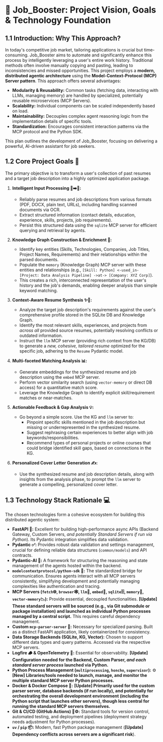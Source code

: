 # 🚀 Job_Booster: Project Vision, Goals & Technology Foundation

## 1.1 Introduction: Why This Approach?

In today's competitive job market, tailoring applications is crucial but time-consuming. Job_Booster aims to automate and significantly enhance this process by intelligently leveraging a user's entire work history. Traditional methods often involve manually copying and pasting, leading to inconsistencies and missed opportunities. This project employs a **modern, distributed agentic architecture** using the **Model-Context-Protocol (MCP) Server pattern**. This approach offers several advantages:

* **Modularity & Reusability:** Common tasks (fetching data, interacting with LLMs, managing memory) are handled by specialized, potentially reusable microservices (MCP Servers).
* **Scalability:** Individual components can be scaled independently based on load.
* **Maintainability:** Decouples complex agent reasoning logic from the implementation details of specific tools.
* **Standardization:** Encourages consistent interaction patterns via the MCP protocol and the Python SDK.

This plan outlines the development of Job_Booster, focusing on delivering a powerful, AI-driven assistant for job seekers.

## 1.2 Core Project Goals 🎯

The primary objective is to transform a user's collection of past resumes and a target job description into a highly optimized application package.

1. **Intelligent Input Processing 📄➡️🧱:**
    * Reliably parse resumes and job descriptions from various formats (PDF, DOCX, plain text, URLs), including handling scanned documents via OCR.
    * Extract structured information (contact details, education, experience, skills, projects, job requirements).
    * Persist this structured data using the `sqlite` MCP server for efficient querying and retrieval by agents.

2. **Knowledge Graph Construction & Enrichment 🧠:**
    * Identify key entities (Skills, Technologies, Companies, Job Titles, Project Names, Requirements) and their relationships within the parsed documents.
    * Populate the `memory` (Knowledge Graph) MCP server with these entities and relationships (e.g., `[Skill: Python] <-used_in- [Project: Data Analysis Pipeline] ->at-> [Company: XYZ Corp]`).
    * This creates a rich, interconnected representation of the user's history and the job's demands, enabling deeper analysis than simple keyword matching.

3. **Context-Aware Resume Synthesis ✨📄:**
    * Analyze the target job description's requirements against the user's comprehensive profile stored in the SQLite DB and Knowledge Graph.
    * Identify the most relevant skills, experiences, and projects from *across all* provided source resumes, potentially resolving conflicts or outdated information.
    * Instruct the `llm` MCP server (providing rich context from the KG/DB) to generate a *new, cohesive, tailored resume* optimized for the specific job, adhering to the `Resume` Pydantic model.

4. **Multi-faceted Matching Analysis 📊:**
    * Generate embeddings for the synthesized resume and job description using the `embed` MCP server.
    * Perform vector similarity search (using `vector-memory` or direct DB access) for a quantitative match score.
    * Leverage the Knowledge Graph to identify explicit skill/requirement matches or near-matches.

5. **Actionable Feedback & Gap Analysis 💡:**
    * Go beyond a simple score. Use the KG and `llm` server to:
        * Pinpoint specific skills mentioned in the job description but missing or underrepresented in the synthesized resume.
        * Suggest rephrasing certain experiences to better align with job keywords/responsibilities.
        * Recommend types of personal projects or online courses that could bridge identified skill gaps, based on connections in the KG.

6. **Personalized Cover Letter Generation ✍️:**
    * Use the synthesized resume and job description details, along with insights from the analysis phase, to prompt the `llm` server to generate a compelling, personalized cover letter.

## 1.3 Technology Stack Rationale 💻

The chosen technologies form a cohesive ecosystem for building this distributed agentic system:

* **FastAPI 🚀:** Excellent for building high-performance async APIs (Backend Gateway, Custom Servers, *and potentially Standard Servers if run via Python*). Its Pydantic integration simplifies data validation.
* **Pydantic ✅:** Provides robust data validation and settings management, crucial for defining reliable data structures (`common/models`) and API contracts.
* **Pydantic-AI 🤖:** A framework for structuring the reasoning and state management of the agents hosted within the backend.
* **`modelcontextprotocol/python-sdk` 🐍:** The standardized bridge for communication. Ensures agents interact with all MCP servers consistently, simplifying development and potentially managing complexities like authentication and tracing.
* **MCP Servers (`fetch`🌐, `browser`🕸️, `llm`💬, `embed`📐, `sqlite`🗄️, `memory`🧠, `vector-memory`📉):** Provide essential, decoupled functionalities. **[Update] These standard servers will be sourced (e.g., via Git submodule or package installation) and launched as individual Python processes managed by a central script.** This requires careful dependency management.
* **Custom `mcp-parser-server` 🧩:** Necessary for specialized parsing. Built as a distinct FastAPI application, likely containerized for consistency.
* **Data Storage Backends (SQLite, KG, Vector):** Chosen to support different data types and query patterns. Accessed via the respective MCP servers.
* **Logfire 🪵 & OpenTelemetry 📡:** Essential for observability. **[Update] Configuration needed for the Backend, Custom Parser, *and each standard server process* launched via Python.**
* **Python Process Management (`multiprocessing`, `honcho`, `supervisor`):** ⚙️ **[New] Libraries/tools needed to launch, manage, and monitor the multiple standard MCP server Python processes.**
* **Docker & Docker Compose 🐳:** **[Update] Primarily used for the custom parser server, database backends (if run locally), and potentially for orchestrating the overall development environment (including the Python script that launches other servers), though less central for running the standard MCP servers themselves.**
* **Git & CI/CD (GitHub Actions) 🐙⚙️:** Standard tools for version control, automated testing, and deployment pipelines (deployment strategy needs adjustment for Python processes).
* **`uv` / `pip` 📦:** Modern, fast Python package management (**[Update] Dependency conflicts across servers are a significant risk**).

